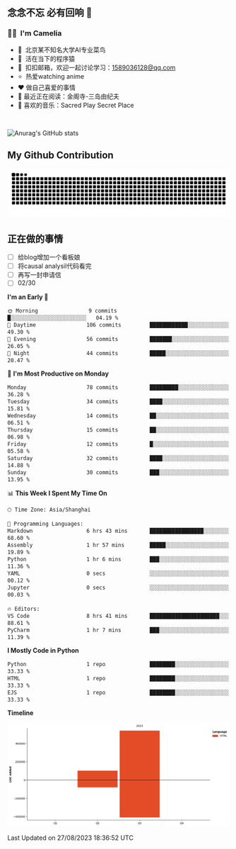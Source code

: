 ## 念念不忘 必有回响  👋
### 👨‍🔧&nbsp;&nbsp;I'm Camelia
- 🏢&nbsp;&nbsp;北京某不知名大学AI专业菜鸟
- 🦍&nbsp;&nbsp;活在当下的程序猿
- 💬&nbsp;&nbsp;扣扣邮箱，欢迎一起讨论学习：1589036128@qq.com
- ⭐️&nbsp;&nbsp;热爱watching anime
- ❤️ 做自己喜爱的事情
- 📖 最近正在阅读：金阁寺-三岛由纪夫
- 🎵 喜欢的音乐：Sacred Play Secret Place

<br>

![Anurag's GitHub stats](https://github-readme-stats.vercel.app/api?username=abinzzz&count_private=true&show_icons=true&theme=tokyonight)


## My Github Contribution
![](https://github.com/abinzzz/abinzzz/blob/output/github-contribution-grid-snake.svg)

## 正在做的事情
- [ ] 给blog增加一个看板娘
- [ ] 将causal analysil代码看完
- [ ] 再写一封申请信
- [ ] 02/30
<!--START_SECTION:waka-->
**I'm an Early 🐤** 

```text
🌞 Morning                9 commits           █░░░░░░░░░░░░░░░░░░░░░░░░   04.19 % 
🌆 Daytime                106 commits         ████████████░░░░░░░░░░░░░   49.30 % 
🌃 Evening                56 commits          ███████░░░░░░░░░░░░░░░░░░   26.05 % 
🌙 Night                  44 commits          █████░░░░░░░░░░░░░░░░░░░░   20.47 % 
```
📅 **I'm Most Productive on Monday** 

```text
Monday                   78 commits          █████████░░░░░░░░░░░░░░░░   36.28 % 
Tuesday                  34 commits          ████░░░░░░░░░░░░░░░░░░░░░   15.81 % 
Wednesday                14 commits          ██░░░░░░░░░░░░░░░░░░░░░░░   06.51 % 
Thursday                 15 commits          ██░░░░░░░░░░░░░░░░░░░░░░░   06.98 % 
Friday                   12 commits          █░░░░░░░░░░░░░░░░░░░░░░░░   05.58 % 
Saturday                 32 commits          ████░░░░░░░░░░░░░░░░░░░░░   14.88 % 
Sunday                   30 commits          ███░░░░░░░░░░░░░░░░░░░░░░   13.95 % 
```


📊 **This Week I Spent My Time On** 

```text
🕑︎ Time Zone: Asia/Shanghai

💬 Programming Languages: 
Markdown                 6 hrs 43 mins       █████████████████░░░░░░░░   68.60 % 
Assembly                 1 hr 57 mins        █████░░░░░░░░░░░░░░░░░░░░   19.89 % 
Python                   1 hr 6 mins         ███░░░░░░░░░░░░░░░░░░░░░░   11.36 % 
YAML                     0 secs              ░░░░░░░░░░░░░░░░░░░░░░░░░   00.12 % 
Jupyter                  0 secs              ░░░░░░░░░░░░░░░░░░░░░░░░░   00.03 % 

🔥 Editors: 
VS Code                  8 hrs 41 mins       ██████████████████████░░░   88.61 % 
PyCharm                  1 hr 7 mins         ███░░░░░░░░░░░░░░░░░░░░░░   11.39 % 
```

**I Mostly Code in Python** 

```text
Python                   1 repo              ████████░░░░░░░░░░░░░░░░░   33.33 % 
HTML                     1 repo              ████████░░░░░░░░░░░░░░░░░   33.33 % 
EJS                      1 repo              ████████░░░░░░░░░░░░░░░░░   33.33 % 
```



**Timeline**

![Lines of Code chart](https://raw.githubusercontent.com/abinzzz/abinzzz/main/assets/bar_graph.png)


 Last Updated on 27/08/2023 18:36:52 UTC
<!--END_SECTION:waka-->


